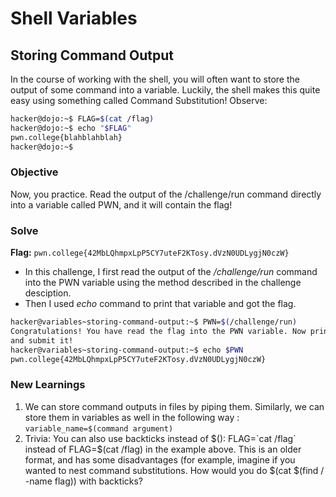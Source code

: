 # Shell Variables

## Storing Command Output
In the course of working with the shell, you will often want to store the output of some command into a variable. Luckily, the shell makes this quite easy using something called Command Substitution! Observe:

```bash
hacker@dojo:~$ FLAG=$(cat /flag)
hacker@dojo:~$ echo "$FLAG"
pwn.college{blahblahblah}
hacker@dojo:~$
```

### Objective 
Now, you practice. Read the output of the /challenge/run command directly into a variable called PWN, and it will contain the flag!

### Solve
**Flag:** `pwn.college{42MbLQhmpxLpP5CY7uteF2KTosy.dVzN0UDLygjN0czW}`

- In this challenge, I first read the output of the */challenge/run* command into the PWN variable using the method described in the challenge desciption.
- Then I used *echo* command to print that variable and got the flag.

```bash
hacker@variables~storing-command-output:~$ PWN=$(/challenge/run)
Congratulations! You have read the flag into the PWN variable. Now print it out
and submit it!
hacker@variables~storing-command-output:~$ echo $PWN
pwn.college{42MbLQhmpxLpP5CY7uteF2KTosy.dVzN0UDLygjN0czW}
```

### New Learnings
1. We can store command outputs in files by piping them. Similarly, we can store them in variables as well in the following way : `variable_name=$(command argument)`
2. Trivia: You can also use backticks instead of $(): FLAG=`cat /flag` instead of FLAG=$(cat /flag) in the example above. This is an older format, and has some disadvantages (for example, imagine if you wanted to nest command substitutions. How would you do $(cat $(find / -name flag)) with backticks?
